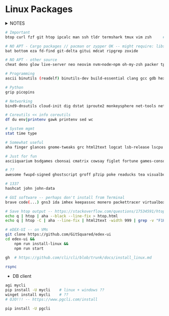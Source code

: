 # Linux Packages

<details>
<summary>NOTES</summary>

- This list was originally curated for a WSL Ubuntu system and it may be `apt`-centric to some extent.
- That being said, `apt` is fairly limited thus `pacman` and `yay` may provide some packages unavailable otherwise.
- Without `pacman`, some packages should be installed via `cargo`, meaning that [Rust](https://www.rust-lang.org/tools/install) must be installed.
- Certain packages have to be installed using other sorts of package managers, such `pip` or `npm`.
- In the future I may add documentation for other distros' package managers like `zypper` or `dnf`.
- **This list will forever be incomplete.**

</details>

```bash
# Important
btop curl fzf git htop ipcalc man ssh tldr termshark tmux vim zsh     # scp sftp

# NO APT - Cargo packages // pacman or zypper OK -- might require: libssl-dev pkg-config
bat bottom eza fd-find git-delta gitui mdcat ripgrep zoxide

# NO APT - other source
cheat deno glow live-server neo neovim nvm>node>npm oh-my-zsh packer tpm

# Programming
ascii binutils (readelf) binutils-dev build-essential clang gcc gdb hexyl manpages-posix-dev make ncurses-term python-is-python3 python3-pip python3-venv unicode   # lldb - okteta termit

# Python
grip picopins

# Networking
bind9-dnsutils cloud-init dig dstat iproute2 monkeysphere net-tools netcat-openbsd nmap openssl speedtest-cli whois

# Coreutils << info coreutils
df du env|printenv gawk printenv sed wc

# System mgmt
stat time type

# Somewhat useful
aha finger glances gnome-tweaks grc html2text logcat lsb-release lscpu mdp mysql-client mysql-server neofetch progress taskwarrior timewarrior tree who wslu xclip zshmisc

# Just for fun
asciiquarium bsdgames cbonsai cmatrix cowsay figlet fortune games-console games-rogue lavat-git lolcat oneko pacvim

# ??
awesome fwupd-signed ghostscript groff p7zip poke readucks tea visualboyadvance watch wget wsl xxd yes youtube-dl

# 1337
hashcat john john-data

# GUI software -- perhaps don't install from Terminal
brave code(...) gns3 ida imhex keepassxc monero packettracer virtualbox wireshark
```

```bash
# Save htop output -- https://stackoverflow.com/questions/17534591/htop-output-to-human-readable-file/30224271#30224271
echo q | htop | aha --black --line-fix > htop.html
echo q | htop -C | aha --line-fix | html2text -width 999 | grep -v "F1Help\|xml version=" > ~/htop-output01.txt
```

```bash
# eDEX-UI -- on VMs
git clone https://github.com/GitSquared/edex-ui
cd edex-ui &&
    npm run install-linux &&
    npm run start
```

<!-- - ASIR: DNS...

```bash
ping fping; host dig nslookup

```

- Linux Desktop (Pop)

```bash
agi fancontrol          # ...
apt show collectd-core


``` -->


```bash
gh  # https://github.com/cli/cli/blob/trunk/docs/install_linux.md

rsync

```

- DB client

```bash
agi mycli
pip install -U mycli    # linux + windows ??
winget install mycli    # ??
# OJO!!! -- https://www.pgcli.com/install

pip install -U pgcli
```

